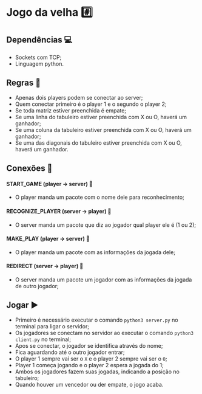 # **Jogo da velha :hash:** 

## Dependências :computer:
* Sockets com TCP;
* Linguagem python.

## Regras :page_with_curl:
* Apenas dois players podem se conectar ao server;
* Quem conectar primeiro é o player 1 e o segundo o player 2;
* Se toda matriz estiver preenchida é empate;
* Se uma linha do tabuleiro estiver preenchida com X ou O, haverá um ganhador;
* Se uma coluna da tabuleiro estiver preenchida com X ou O, haverá um ganhador;
* Se uma das diagonais do tabuleiro estiver preenchida com X ou O, haverá um ganhador.

## Conexões :electric_plug:

#### START_GAME (player -> server) :pushpin:
* O player manda um pacote com o nome dele para reconhecimento;
     

#### RECOGNIZE_PLAYER (server -> player) :pushpin:
* O server manda um pacote que diz ao jogador qual player ele é (1 ou 2);

#### MAKE_PLAY (player -> server) :pushpin:
* O player manda um pacote com as informações da jogada dele;

#### REDIRECT (server -> player) :pushpin:
* O server manda um pacote um jogador com as informações da jogada de outro
	jogador;

## Jogar :arrow_forward:
* Primeiro é necessário executar o comando `python3 server.py` no terminal para ligar o servidor;
* Os jogadores se conectam no servidor ao executar o comando `python3 client.py` no terminal;
* Apos se conectar, o jogador se identifica através do nome;
* Fica aguardando até o outro jogador entrar;
* O player 1 sempre vai ser o `X` e o player 2 sempre vai ser o `O`;
* Player 1 começa jogando e o player 2 espera a jogada do 1;
* Ambos os jogadores fazem suas jogadas, indicando a posição no tabuleiro;
* Quando houver um vencedor ou der empate, o jogo acaba.




